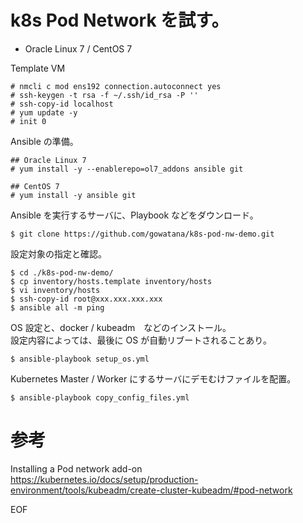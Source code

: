# k8s Pod Network を試す。

* Oracle Linux 7 / CentOS 7

Template VM

```
# nmcli c mod ens192 connection.autoconnect yes
# ssh-keygen -t rsa -f ~/.ssh/id_rsa -P ''
# ssh-copy-id localhost
# yum update -y
# init 0
```

Ansible の準備。

```
## Oracle Linux 7
# yum install -y --enablerepo=ol7_addons ansible git

## CentOS 7
# yum install -y ansible git
```

Ansible を実行するサーバに、Playbook などをダウンロード。

```
$ git clone https://github.com/gowatana/k8s-pod-nw-demo.git
```

設定対象の指定と確認。

```
$ cd ./k8s-pod-nw-demo/
$ cp inventory/hosts.template inventory/hosts
$ vi inventory/hosts
$ ssh-copy-id root@xxx.xxx.xxx.xxx
$ ansible all -m ping
```

OS 設定と、docker / kubeadm　などのインストール。  
設定内容によっては、最後に OS が自動リブートされることあり。

```
$ ansible-playbook setup_os.yml
```

Kubernetes Master / Worker にするサーバにデモむけファイルを配置。

```
$ ansible-playbook copy_config_files.yml
```

# 参考

Installing a Pod network add-on  
https://kubernetes.io/docs/setup/production-environment/tools/kubeadm/create-cluster-kubeadm/#pod-network

EOF
